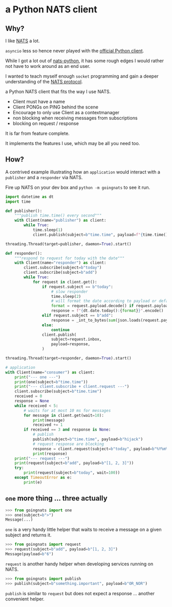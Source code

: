 a Python NATS client
====================

Why?
----

I like [NATS](https://nats.io/) a lot.

`asyncio` less so hence never played with the [official Python client](https://github.com/nats-io/nats.py).

While I got a lot out of [nats-python](https://github.com/Gr1N/nats-python), it has
some rough edges I would rather not have to work around as an end user.

I wanted to teach myself enough `socket` programming and gain a deeper understanding
of the [NATS protocol](https://docs.nats.io/nats-protocol/nats-protocol).

a Python NATS client that fits the way I use NATS.

* Client must have a name
* Client PONGs on PING behind the scene
* Encourage to only use Client as a contextmanager
* non blocking when receiving messages from subscriptions
* blocking on request / response

It is far from feature complete.

It implements the features I use, which may be all you need too.

How?
----

A contrived example illustrating how an `application` would interact with a
`publisher` and a `responder` via NATS.

Fire up NATS on your dev box and `python -m goingnats` to see it run.

```Python
import datetime as dt
import time

def publisher():
    """publish time.time() every second"""
    with Client(name="publisher") as client:
        while True:
            time.sleep(1)
            client.publish(subject=b"time.time", payload=f"{time.time()}".encode())

threading.Thread(target=publisher, daemon=True).start()

def responder():
    """respond to request for today with the date"""
    with Client(name="responder") as client:
        client.subscribe(subject=b"today")
        client.subscribe(subject=b"add")
        while True:
            for request in client.get():
                if request.subject == b"today":
                    # slow responder
                    time.sleep(2)
                    # will format the date according to payload or defaults to ...
                    format = request.payload.decode() if request.payload else "%Y-%m-%d"
                    response = f"{dt.date.today():{format}}".encode()
                elif request.subject == b"add":
                    response = _int_to_bytes(sum(json.loads(request.payload)))
                else:
                    continue
                client.publish(
                    subject=request.inbox,
                    payload=response,
                )

threading.Thread(target=responder, daemon=True).start()

# application
with Client(name="consumer") as client:
    print("--- one ---")
    print(one(subject=b"time.time"))
    print("--- client.subscribe + client.request ---")
    client.subscribe(subject=b"time.time")
    received = 0
    response = None
    while received < 5:
        # waits for at most 10 ms for messages
        for message in client.get(wait=10):
            print(message)
            received += 1
        if received == 3 and response is None:
            # publish
            publish(subject=b"time.time", payload=b"hijack")
            # request response are blocking
            response = client.request(subject=b"today", payload=b"%Y%m%d")
            print(response)
    print("--- request ---")
    print(request(subject=b"add", payload=b"[1, 2, 3]"))
    try:
        print(request(subject=b"today", wait=100))
    except TimeoutError as e:
        print(e)
```

`one` more thing ... three actually
---------------------------------

```Python
>>> from goingnats import one
>>> one(subject=b">")
Message(...)
```

`one` is a very handy little helper that waits to receive a message on a given subject and returns it.


```Python
>>> from goingnats import request
>>> request(subject=b"add", payload=b"[1, 2, 3]")
Message(payload=b"6")
```

`request` is another handy helper when developing services running on NATS.

```Python
>>> from goingnats import publish
>>> publish(subject=b"something.important", payload=b"OR_NOR")
```

`publish` is similar to `request` but does not expect a response ... another convenient helper.
